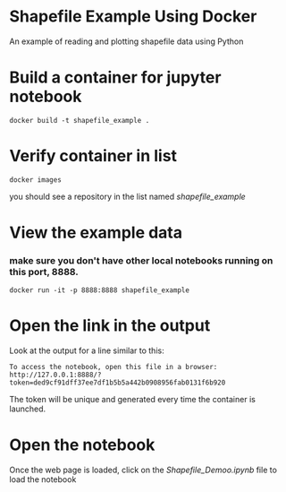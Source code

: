 # Shapefile Example Using Docker
An example of reading and plotting shapefile data using Python


# Build a container for jupyter notebook
```
docker build -t shapefile_example .
```

# Verify container in list
```
docker images
```
you should see a repository in the list named _shapefile_example_

# View the example data

### make sure you don't have other local notebooks running on this port, 8888.

```
docker run -it -p 8888:8888 shapefile_example
```

# Open the link in the output

Look at the output for a line similar to this:

```
To access the notebook, open this file in a browser:
http://127.0.0.1:8888/?token=ded9cf91dff37ee7df1b5b5a442b0908956fab0131f6b920
```

The token will be unique and generated every time the container is launched.


# Open the notebook

Once the web page is loaded, click on the _Shapefile_Demoo.ipynb_ file to load the notebook
